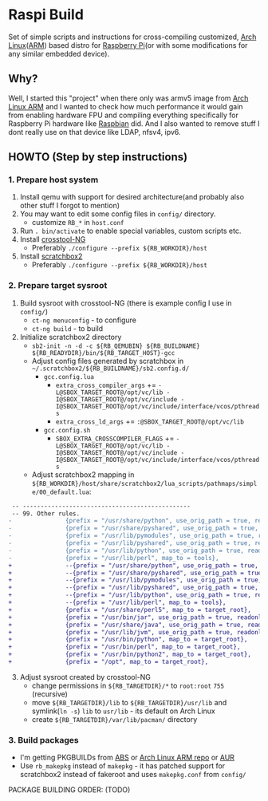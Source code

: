 # Raspi Build

Set of simple scripts and instructions for cross-compiling customized, [Arch Linux](http://archlinux.org)([ARM](http://archlinuxarm.org)) based distro for [Raspberry Pi](http://raspberrypi.org)(or with some modifications for any similar embedded device).

## Why?

Well, I started this "project" when there only was armv5 image from [Arch Linux ARM](http://archlinuxarm.org) and I wanted to check how much performance it would gain from enabling hardware FPU and compiling everything specifically for Raspberry Pi hardware like [Raspbian](http://www.raspbian.org/) did. And I also wanted to remove stuff I dont really use on that device like LDAP, nfsv4, ipv6.

## HOWTO (Step by step instructions)
### 1. Prepare host system
1. Install qemu with support for desired architecture(and probably also other stuff I forgot to mention)
2. You may want to edit some config files in `config/` directory.
    * customize `RB_*` in `host.conf`
3. Run `. bin/activate` to enable special variables, custom scripts etc.
4. Install [crosstool-NG](http://crosstool-ng.org/)
    * Preferably `./configure --prefix ${RB_WORKDIR}/host`
5. Install [scratchbox2](http://maemo.gitorious.org/scratchbox2/scratchbox2)
    * Preferably `./configure --prefix ${RB_WORKDIR}/host`

### 2. Prepare target sysroot
1. Build sysroot with crosstool-NG (there is example config I use in `config/`)
    * `ct-ng menuconfig` - to configure
    * `ct-ng build` - to build
2. Initialize scratchbox2 directory
    * `sb2-init -n -d -c ${RB_QEMUBIN} ${RB_BUILDNAME} ${RB_READYDIR}/bin/${RB_TARGET_HOST}-gcc`
    * Adjust config files generated by scratchbox in `~/.scratchbox2/${RB_BUILDNAME}/sb2.config.d/`
        * `gcc.config.lua`
            * `extra_cross_compiler_args` += `-L@SBOX_TARGET_ROOT@/opt/vc/lib -I@SBOX_TARGET_ROOT@/opt/vc/include -I@SBOX_TARGET_ROOT@/opt/vc/include/interface/vcos/pthreads`
            * `extra_cross_ld_args` += `:@SBOX_TARGET_ROOT@/opt/vc/lib`
        * `gcc.config.sh`
            * `SBOX_EXTRA_CROSSCOMPILER_FLAGS` += `-L@SBOX_TARGET_ROOT@/opt/vc/lib -I@SBOX_TARGET_ROOT@/opt/vc/include -I@SBOX_TARGET_ROOT@/opt/vc/include/interface/vcos/pthreads`
    * Adjust scratchbox2 mapping in `${RB_WORKDIR}/host/share/scratchbox2/lua_scripts/pathmaps/simple/00_default.lua`:

```diff
 -- -----------------------------------------------
 -- 99. Other rules.
-               {prefix = "/usr/share/python", use_orig_path = true, readonly = true},
-               {prefix = "/usr/share/pyshared", use_orig_path = true, readonly = true},
-               {prefix = "/usr/lib/pymodules", use_orig_path = true, readonly = true},
-               {prefix = "/usr/lib/pyshared", use_orig_path = true, readonly = true},
-               {prefix = "/usr/lib/python", use_orig_path = true, readonly = true},
-               {prefix = "/usr/lib/perl", map_to = tools},
+               --{prefix = "/usr/share/python", use_orig_path = true, readonly = true},
+               --{prefix = "/usr/share/pyshared", use_orig_path = true, readonly = true},
+               --{prefix = "/usr/lib/pymodules", use_orig_path = true, readonly = true},
+               --{prefix = "/usr/lib/pyshared", use_orig_path = true, readonly = true},
+               --{prefix = "/usr/lib/python", use_orig_path = true, readonly = true},
+               --{prefix = "/usr/lib/perl", map_to = tools},
+               {prefix = "/usr/share/perl5", map_to = target_root},
+               {prefix = "/usr/bin/jar", use_orig_path = true, readonly = true},
+               {prefix = "/usr/share/java", use_orig_path = true, readonly = true},
+               {prefix = "/usr/lib/jvm", use_orig_path = true, readonly = true},
+               {prefix = "/usr/bin/python", map_to = target_root},
+               {prefix = "/usr/bin/perl", map_to = target_root},
+               {prefix = "/usr/bin/python2", map_to = target_root},
+               {prefix = "/opt", map_to = target_root},
```
3. Adjust sysroot created by crosstool-NG
    * change permissions in `${RB_TARGETDIR}/*` to `root:root` `755` (recursive)
    * move `${RB_TARGETDIR}/lib` to `${RB_TARGETDIR}/usr/lib` and symlink(`ln -s`) `lib` to `usr/lib` - its default on Arch Linux
    * create `${RB_TARGETDIR}/var/lib/pacman/` directory

### 3. Build packages
* I'm getting PKGBUILDs from [ABS](http://wiki.archlinux.org/index.php/Arch_Build_System) or [Arch Linux ARM repo](http://github.com/archlinuxarm/PKGBUILDs) or [AUR](http://aur.archlinux.org/)
* Use `rb_makepkg` instead of `makepkg` - it has patched support for scratchbox2 instead of fakeroot and uses `makepkg.conf` from `config/`

PACKAGE BUILDING ORDER:
(TODO)
